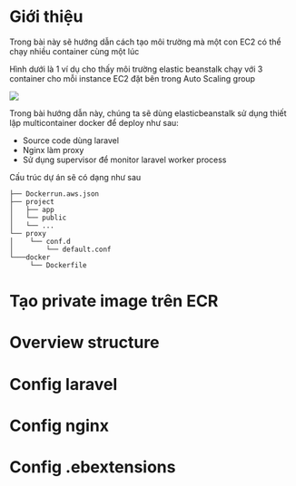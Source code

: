 # Giới thiệu
Trong bài này sẽ hướng dẫn cách tạo môi trường mà một con EC2 có thể chạy nhiều container cùng một lúc
 
Hình dưới là 1 ví dụ cho thấy môi trường elastic beanstalk chạy với 3 container cho mỗi instance EC2 đặt bên trong Auto Scaling group

![](https://docs.aws.amazon.com/elasticbeanstalk/latest/dg/images/aeb-multicontainer-docker-example.png)

Trong bài hướng dẫn này, chúng ta sẽ dùng elasticbeanstalk sử dụng thiết lập multicontainer docker để deploy như sau:  
- Source code dùng laravel
- Nginx làm proxy
- Sử dụng supervisor để monitor laravel worker process

Cấu trúc dự án sẽ có dạng như sau 
```
├── Dockerrun.aws.json
├── project
│   ├── app
│   └── public 
│   └── ...
└── proxy
│    └── conf.d
│        └── default.conf
└───docker  
     └── Dockerfile       
```   

# Tạo private image trên ECR

# Overview structure    

# Config laravel 

# Config nginx

# Config .ebextensions 



  
